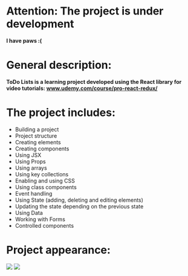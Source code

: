 # Attention: The project is under development

**I have paws :(**

# General description:

**ToDo Lists is a learning project developed using the React library for video tutorials: www.udemy.com/course/pro-react-redux/**

# The project includes:
- Building a project
- Project structure
- Creating elements
- Creating components
- Using JSX
- Using Props
- Using arrays
- Using key collections
- Enabling and using CSS
- Using class components
- Event handling
- Using State (adding, deleting and editing elements)
- Updating the state depending on the previous state
- Using Data
- Working with Forms
- Controlled components

# Project appearance:
<img src="https://i.imgur.com/ZDDcVSb.jpg"/>
<img src="https://i.imgur.com/3Q52mMi.jpg"/>
